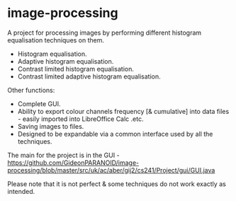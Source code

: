 image-processing
================

A project for processing images by performing different histogram equalisation techniques on them.

- Histogram equalisation.
- Adaptive histogram equalisation.
- Contrast limited histogram equalisation.
- Contrast limited adaptive histogram equalisation.

Other functions:
- Complete GUI.
- Ability to export colour channels frequency [& cumulative] into data files - easily imported into LibreOffice Calc .etc.
- Saving images to files.
- Designed to be expandable via a common interface used by all the techniques.

The main for the project is in the GUI - https://github.com/GideonPARANOID/image-processing/blob/master/src/uk/ac/aber/gij2/cs241/Project/gui/GUI.java

Please note that it is not perfect & some techniques do not work exactly as intended.
